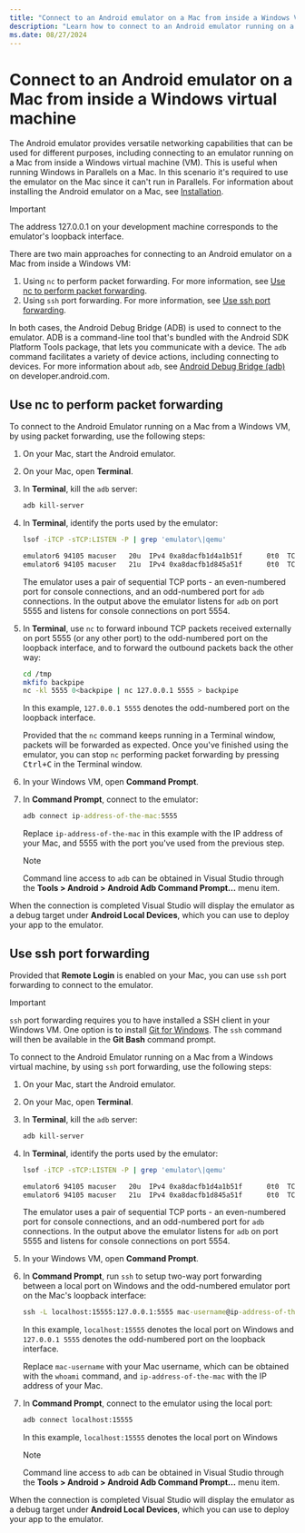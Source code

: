 ```yaml
---
title: "Connect to an Android emulator on a Mac from inside a Windows VM"
description: "Learn how to connect to an Android emulator running on a Mac from inside a Windows virtual machine."
ms.date: 08/27/2024
---
```


# Connect to an Android emulator on a Mac from inside a Windows virtual machine

The Android emulator provides versatile networking capabilities that can be used for different purposes, including connecting to an emulator running on a Mac from inside a Windows virtual machine (VM). This is useful when running Windows in Parallels on a Mac. In this scenario it's required to use the emulator on the Mac since it can't run in Parallels. For information about installing the Android emulator on a Mac, see [Installation](~/get-started/installation.md?tabs=visual-studio-code).

> [!IMPORTANT]
> The address 127.0.0.1 on your development machine corresponds to the emulator's loopback interface.

There are two main approaches for connecting to an Android emulator on a Mac from inside a Windows VM:

1. Using `nc` to perform packet forwarding. For more information, see [Use nc to perform packet forwarding](#use-nc-to-perform-packet-forwarding).
1. Using `ssh` port forwarding. For more information, see [Use ssh port forwarding](#use-ssh-port-forwarding).

In both cases, the Android Debug Bridge (ADB) is used to connect to the emulator. ADB is a command-line tool that's bundled with the Android SDK Platform Tools package, that lets you communicate with a device. The `adb` command facilitates a variety of device actions, including connecting to devices. For more information about `adb`, see [Android Debug Bridge (adb)](https://developer.android.com/tools/adb) on developer.android.com.

## Use nc to perform packet forwarding

To connect to the Android Emulator running on a Mac from a Windows VM, by using packet forwarding, use the following steps:

1. On your Mac, start the Android emulator.
1. On your Mac, open **Terminal**.
1. In **Terminal**, kill the `adb` server:

    ```zsh
    adb kill-server
    ```

1. In **Terminal**, identify the ports used by the emulator:

    ```zsh
    lsof -iTCP -sTCP:LISTEN -P | grep 'emulator\|qemu'

    emulator6 94105 macuser   20u  IPv4 0xa8dacfb1d4a1b51f      0t0  TCP localhost:5555 (LISTEN)
    emulator6 94105 macuser   21u  IPv4 0xa8dacfb1d845a51f      0t0  TCP localhost:5554 (LISTEN)
    ```

    The emulator uses a pair of sequential TCP ports - an even-numbered port for console connections, and an odd-numbered port for `adb` connections. In the output above the emulator listens for `adb` on port 5555 and listens for console connections on port 5554.

1. In **Terminal**, use `nc` to forward inbound TCP packets received externally on port 5555 (or any other port) to the odd-numbered port on the loopback interface, and to forward the outbound packets back the other way:

    ```zsh
    cd /tmp
    mkfifo backpipe
    nc -kl 5555 0<backpipe | nc 127.0.0.1 5555 > backpipe
    ```

    In this example, `127.0.0.1 5555` denotes the odd-numbered port on the loopback interface.

    Provided that the `nc` command keeps running in a Terminal window, packets will be forwarded as expected. Once you've finished using the emulator, you can stop `nc` performing packet forwarding by pressing <kbd>Ctrl+C</kbd> in the Terminal window.

1. In your Windows VM, open **Command Prompt**.
1. In **Command Prompt**, connect to the emulator:

    ```cmd
    adb connect ip-address-of-the-mac:5555
    ```

    Replace `ip-address-of-the-mac` in this example with the IP address of your Mac, and 5555 with the port you've used from the previous step.

    > [!NOTE]
    > Command line access to `adb` can be obtained in Visual Studio through the **Tools > Android > Android Adb Command Prompt...** menu item.

When the connection is completed Visual Studio will display the emulator as a debug target under **Android Local Devices**, which you can use to deploy your app to the emulator.

## Use ssh port forwarding

Provided that **Remote Login** is enabled on your Mac, you can use `ssh` port forwarding to connect to the emulator.

> [!IMPORTANT]
> `ssh` port forwarding requires you to have installed a SSH client in your Windows VM. One option is to install [Git for Windows](https://git-for-windows.github.io/). The `ssh` command will then be available in the **Git Bash** command prompt.

To connect to the Android Emulator running on a Mac from a Windows virtual machine, by using `ssh` port forwarding, use the following steps:

1. On your Mac, start the Android emulator.
1. On your Mac, open **Terminal**.
1. In **Terminal**, kill the `adb` server:

    ```zsh
    adb kill-server
    ```

1. In **Terminal**, identify the ports used by the emulator:

    ```zsh
    lsof -iTCP -sTCP:LISTEN -P | grep 'emulator\|qemu'

    emulator6 94105 macuser   20u  IPv4 0xa8dacfb1d4a1b51f      0t0  TCP localhost:5555 (LISTEN)
    emulator6 94105 macuser   21u  IPv4 0xa8dacfb1d845a51f      0t0  TCP localhost:5554 (LISTEN)
    ```

    The emulator uses a pair of sequential TCP ports - an even-numbered port for console connections, and an odd-numbered port for `adb` connections. In the output above the emulator listens for `adb` on port 5555 and listens for console connections on port 5554.

1. In your Windows VM, open **Command Prompt**.
1. In **Command Prompt**, run `ssh` to setup two-way port forwarding between a local port on Windows and the odd-numbered emulator port on the Mac's loopback interface:

    ```cmd
    ssh -L localhost:15555:127.0.0.1:5555 mac-username@ip-address-of-the-mac
    ```

    In this example, `localhost:15555` denotes the local port on Windows and `127.0.0.1 5555` denotes the odd-numbered port on the loopback interface.

    Replace `mac-username` with your Mac username, which can be obtained with the `whoami` command, and `ip-address-of-the-mac` with the IP address of your Mac.

1. In **Command Prompt**, connect to the emulator using the local port:

    ```cmd
    adb connect localhost:15555
    ```

    In this example, `localhost:15555` denotes the local port on Windows

    > [!NOTE]
    > Command line access to `adb` can be obtained in Visual Studio through the **Tools > Android > Android Adb Command Prompt...** menu item.

When the connection is completed Visual Studio will display the emulator as a debug target under **Android Local Devices**, which you can use to deploy your app to the emulator.
